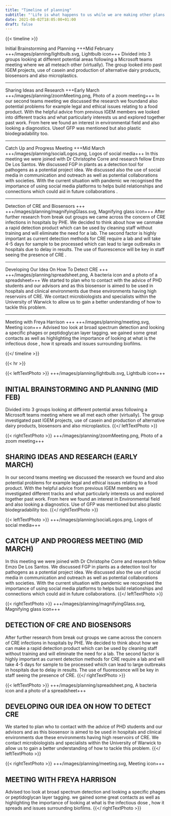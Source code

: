 ```yaml
---
title: "Timeline of planning"
subtitle: "'Life is what happens to us while we are making other plans.' -- Allen Saunders"
date: 2021-08-02T18:05:00+01:00
draft: false
---
```




{{< timeline >}}

Initial Brainstorming and Planning
+++Mid February
+++/images/planning/lightbulb.svg, Lightbulb icon+++
Divided into 3 groups looking at different potential areas following a Microsoft teams meeting where we all meteach other (virtually). The group looked into past IGEM projects, use of casein and production of alternative dairy products, biosensors and also microplastics.

***
Sharing Ideas and Research
+++Early March
+++/images/planning/zoomMeeting.png, Photo of a zoom meeting+++
In our second teams meeting we discussed the research we foundand also potential problems for example legal and ethical issues relating to a food product. With the helpful advice from previous IGEM members we looked into different tracks and what particularly interests us and explored together past work. From here we found an interest in environmental field and also looking a diagnostics. Useof GFP was mentioned but also plastic biodegradability too.

***
Catch Up and Progress Meeting
+++Mid March
+++/images/planning/socialLogos.png, Logos of social media+++
In this meeting we were joined with Dr Christophe Corre and research fellow Emzo De Los Santos. We discussed FGP in plants as a detection tool for pathogens as a  potential project idea. We discussed also the use of social media in communication and outreach as well as potential collaborations with societies. With the current situation with pandemic we recognised the importance of using social media platforms to helps build relationships and connections which could aid in future collaborations .

***
Detection of CRE and Biosensors
+++
+++/images/planning/magnifyingGlass.svg, Magnifying glass icon+++
After further research from break out groups we came across the concern of CRE infections in hospitals by PHE. We decided to think about how we canmake a rapid detection product which can be used by cleaning staff without training and will eliminate the need for a lab. The second factor is highly important as current detection methods for CRE require a lab and will take 4-5 days for sample to be processed which can lead to large outbreaks in hospitals due to delay in results. The use of fluorescence will be key in staff seeing the presence of CRE .

***
Developing Our Idea On How To Detect CRE
+++
+++/images/planning/spreadsheet.png, A bacteria icon and a photo of a spreadsheet+++
We started to plan who to contact with the advice of PHD students and our advisors and as this biosensor is aimed to be used in hospitals and clinical environments due these environments having high reservoirs of CRE. We contact microbiologists and specialists within the University of Warwick to allow us to gain a better understanding of how to tackle this problem.

***
Meeting with Freya Harrison
+++
+++/images/planning/meeting.svg, Meeting icon+++
Advised too look at broad spectrum detection and looking a specific phages or
peptidoglycan layer tagging.  we gained some great contacts as well as
highlighting the importance of looking at what is the infectious dose , how it
spreads and issues surrounding biofilms.

{{</ timeline >}}



{{< hr >}}


{{< leftTextPhoto >}}
+++/images/planning/lightbulb.svg, Lightbulb icon+++

## INITIAL BRAINSTORMING AND PLANNING (MID FEB)

Divided into 3 groups looking at different potential areas following a Microsoft
teams meeting where we all met each other (virtually). The group investigated
past IGEM  projects, use of casein and production of alternative dairy products,
biosensors and also microplastics.
{{</ leftTextPhoto >}}



{{< rightTextPhoto >}}
+++/images/planning/zoomMeeting.png, Photo of a zoom meeting+++

## SHARING IDEAS AND RESEARCH (EARLY MARCH)

In our second teams meeting we discussed the research we found and also
potential problems for example legal and ethical issues relating to a food
product. With the helpful advice from previous IGEM members we investigated
different tracks and what particularly interests us and explored together past
work. From here we found an interest in Environmental field and also looking a
diagnostics. Use of GFP was mentioned but also plastic biodegradability too.
{{</ rightTextPhoto >}}



{{< leftTextPhoto >}}
+++/images/planning/socialLogos.png, Logos of social media+++

## CATCH UP AND PROGRESS MEETING (MID MARCH)

In this meeting we were joined with Dr Christophe Corre and research fellow Emzo
De Los Santos. We discussed FGP in plants as a detection tool for pathogens as a
potential project idea. We discussed also the use of social media in
communication and outreach as well as potential collaborations with societies.
With the current situation with pandemic we recognised the importance of using
social media platforms to helps build relationships and connections which could
aid in future collaborations.
{{</ leftTextPhoto >}}



{{< rightTextPhoto >}}
+++/images/planning/magnifyingGlass.svg, Magnifying glass icon+++

## DETECTION OF CRE AND BIOSENSORS

After further research from break out groups we came across the concern of CRE
infections in hospitals by PHE. We decided to think about how we can make a
rapid detection product which can be used by cleaning staff without training and
will eliminate the need for a lab. The second factor is highly important as
current detection methods for CRE require a lab and will take 4-5 days for
sample to be processed which can lead to large outbreaks in hospitals due to
delay in results. The use of fluorescence will be key in staff seeing the
presence of CRE.
{{</ rightTextPhoto >}}



{{< leftTextPhoto >}}
+++/images/planning/spreadsheet.png, A bacteria icon and a photo of a spreadsheet+++

## DEVELOPING OUR IDEA ON HOW TO DETECT CRE

We started to plan who to contact with the advice of PHD students and our
advisors and as this biosensor is aimed to be used in hospitals and clinical
environments due these environments having high reservoirs of CRE. We contact
microbiologists and specialists within the University of Warwick to allow us to
gain a better understanding of how to tackle this problem.
{{</ leftTextPhoto >}}



{{< rightTextPhoto >}}
+++/images/planning/meeting.svg, Meeting icon+++

## MEETING WITH FREYA HARRISON

Advised too look at broad spectrum detection and looking a specific phages or
peptidoglycan layer tagging.  we gained some great contacts as well as
highlighting the importance of looking at what is the infectious dose , how it
spreads and issues surrounding biofilms.
{{</ rightTextPhoto >}}
